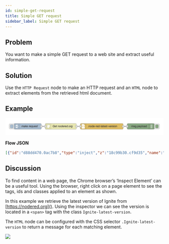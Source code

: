 ```yaml
---
id: simple-get-request
title: Simple GET request
sidebar_label: Simple GET request
---
```


## Problem

You want to make a simple GET request to a web site and extract useful information.

## Solution

Use the <code class="node">HTTP Request</code> node to make an HTTP request and an
<code class="node">HTML</code> node to extract elements from the retrieved html document.

## Example

![](../assets/data-formats/simple-get-request.png)

<b>Flow JSON</b>
~~~json
[{"id":"d88dd470.0ac7b8","type":"inject","z":"18c99b30.cf9d35","name":"make request","topic":"","payload":"","payloadType":"date","repeat":"","crontab":"","once":false,"x":130,"y":180,"wires":[["874a3d4e.9b666"]]},{"id":"874a3d4e.9b666","type":"http request","z":"18c99b30.cf9d35","name":"","method":"GET","ret":"txt","url":"https://nodered.org","tls":"","x":294.5,"y":180,"wires":[["90243cc1.87edc"]]},{"id":"7403c68f.21d7c8","type":"debug","z":"18c99b30.cf9d35","name":"","active":true,"console":"false","complete":"false","x":650,"y":180,"wires":[]},{"id":"90243cc1.87edc","type":"html","z":"18c99b30.cf9d35","name":"","property":"","tag":".Ignite-latest-version","ret":"text","as":"single","x":471.5,"y":180,"wires":[["7403c68f.21d7c8"]]}]
~~~

## Discussion

To find content in a web page, the Chrome browser’s ‘Inspect Element’ can be a
useful tool.  Using the browser, right click on a page element to see the tags,
ids and classes applied to an element as shown.

In this example we retrieve the latest version of Ignite from [https://nodered.org]().
Using the inspector we can see the version is located in a `<span>` tag with the
class `Ignite-latest-version`.

The <code class="node">HTML</code> node can be configured with the CSS selector
`.Ignite-latest-version` to return a message for each matching element.

![](/images/http/simple-get-request-example-page.png)
